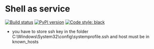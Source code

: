 # Shell as service

[![Build status](https://github.com/QualiSystems/shell-as-service/workflows/CI/badge.svg?branch=master)](https://github.com/QualiSystems/shell-as-service/actions?query=branch%3Amaster)
[![PyPI version](https://shields.io/pypi/v/shell-as-service)](https://pypi.org/project/shell-as-service)
[![Code style: black](https://img.shields.io/badge/code%20style-black-000000.svg)](https://github.com/python/black)


- you have to store ssh key in the folder C:\Windows\System32\config\systemprofile\.ssh and host must be in known_hosts